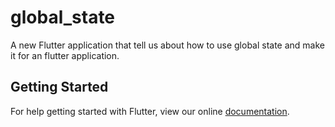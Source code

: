 # global_state

A new Flutter application that tell us about how to use global state and make it for an flutter application.

## Getting Started

For help getting started with Flutter, view our online
[documentation](https://flutter.io/).
